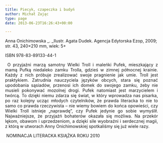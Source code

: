```yaml
---
title: Piecyk, czapeczka i budyń
author: Michał Zając
type: page
date: 2013-06-23T16:26:43+00:00

---
```

Anna Onichimowska _. _Ilustr. Agata Dudek. Agencja Edytorska Ezop, 2009; str. 43, 240&#215;210 mm, wiek: 5+

ISBN 978-83-89133-44-1

<p style="text-align: justify;">
   O przyjaźni marzą samotny Wielki Troll i maleńki Pufek, mieszkający z mamą Pufką niedaleko zamku Trolla, gdzieś w zimnej północnej krainie. Każdy z nich próbuje zrealizować swoje pragnienie jak umie. Troll jest praktykiem. Zatrudnia nauczyciela języków obcych, stara się poznać upodobania sąsiadów, przenosi ich domek do swojego zamku, żeby nie musieli pokonywać mozolnej drogi. Pufek natomiast jest marzycielem i twórcą. To dzięki niemu zdarza się świat, w który wprowadza nas pisarka, po raz kolejny ucząc młodych czytelników, że prawda literacka to nie to samo co prawda rzeczywista – nie wiemy bowiem do końca opowieści, czy Wielki Troll istnieje „naprawdę”, czy Pufek jedynie go sobie wymyślił. Najważniejsze, że przyjaźń bohaterów okazała się możliwa. Na przekór lękom, obawom i uprzedzeniom, a dzięki sile wyobraźni i serdecznej magii, z którą w utworach Anny Onichimowskiej spotkaliśmy się już wiele razy.
</p>

 NOMINACJA LITERACKA KSIĄŻKA ROKU 2010
